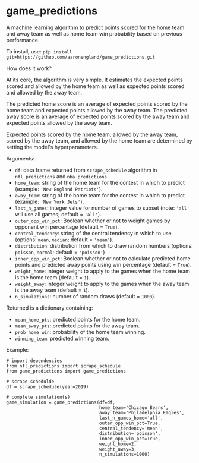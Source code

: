 # game_predictions

A machine learning algorithm to predict points scored for the home team and away team as well as home team win probability based on previous performance.

To install, use: `pip install git+https://github.com/aaronengland/game_predictions.git`

How does it work?

At its core, the algorithm is very simple. It estimates the expected points scored and allowed by the home team as well as expected points scored and allowed by the away team. 

The predicted home score is an average of expected points scored by the home team and expected points allowed by the away team. The predicted away score is an average of expected points scored by the away team and expected points allowed by the away team.

Expected points scored by the home team, allowed by the away team, scored by the away team, and allowed by the home team are determined by setting the model's hyperparameters.

Arguments:
- `df`: data frame returned from `scrape_schedule` algorithm in `nfl_predictions` and `nba_predictions`.
- `home_team`: string of the home team for the contest in which to predict (example: `'New England Patriots'`).
- `away_team`: string of the home team for the contest in which to predict (example: `'New York Jets'`).
- `last_n_games`: integer value for number of games to subset (note: `'all'` will use all games; default = `'all'`).
- `outer_opp_win_pct`: Boolean whether or not to weight games by opponent win percentage (default = `True`).
- `central_tendency`: string of the central tendency in which to use (options: `mean`, `median`; default = `'mean'`).
- `distribution`: distribution from which to draw random numbers (options: `poisson`, `normal`; default = `'poisson'`)
- `inner_opp_win_pct`: Boolean whether or not to calculate predicted home points and predicted away points using win percentage (default = `True`).
- `weight_home`: integer weight to apply to the games when the home team is the home team (default = `1`).
- `weight_away`: integer weight to apply to the games when the away team is the away team (default = `1`).
- `n_simulations`: number of random draws (default = `1000`).

Returned is a dictionary containing:
- `mean_home_pts`: predicted points for the home team.
- `mean_away_pts`: predicted points for the away team.
- `prob_home_win`: probability of the home team winning.
- `winning_team`: predicted winning team.

Example:
```
# import dependencies
from nfl_predictions import scrape_schedule
from game_predictions import game_predictions

# scrape schedulde
df = scrape_schedule(year=2019)

# complete simulation(s)
game_simulation = game_predictions(df=df, 
                                   home_team='Chicago Bears', 
                                   away_team='Philadelphia Eagles',
                                   last_n_games_home='all',
                                   outer_opp_win_pct=True,
                                   central_tendency='mean',
                                   distribution='poisson',
                                   inner_opp_win_pct=True,
                                   weight_home=2,
                                   weight_away=3,
                                   n_simulations=1000)
```
